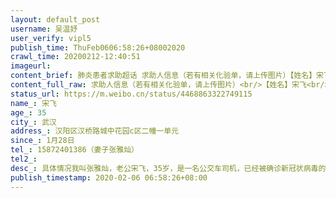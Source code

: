 ```yaml
---
layout: default_post
username: 吴温妤
user_verify: vipl5
publish_time: ThuFeb0606:58:26+08002020
crawl_time: 20200212-12:40:51
imageurl: 
content_brief: 肺炎患者求助超话 求助人信息（若有相关化验单，请上传图片）【姓名】宋飞【年龄】35【所在城市】武汉【所在小区、社区】汉阳区汉桥路城中花园c区二幢一单元【患病时间】1月28日【联系方式】15872401386（妻子张雅灿）【其他紧急联系人】【病情描述】 具体情况:我叫张雅灿，老公宋飞，35 ...全文
content_full_raw: 求助人信息（若有相关化验单，请上传图片）<br/>【姓名】宋飞<br/>【年龄】35<br/>【所在城市】武汉<br/>【所在小区、社区】汉阳区汉桥路城中花园c区二幢一单元<br/>【患病时间】1月28日<br/>【联系方式】15872401386（妻子张雅灿）<br/>【其他紧急联系人】<br/>【病情描述】<br/>具体情况:我叫张雅灿，老公宋飞，35岁，是一名公交车司机，已经被确诊新冠状病毒的同事感染了，并与其亲密接触过！1月28日开始发烧39度，29日去汉阳医院做检查，ct检查显示肺部已感染，有毛玻璃状阴影，当时医院开了消炎针打了后未退烧，2月2日又去协和西院重查ct，结果显示肺部毛玻璃状阴影已增大。目前高烧39度已有9天，做核酸检测要排队，已出现呼吸不顺畅，全身无力，胸部疼痛。现在高度怀疑疑似新冠状病毒肺炎，急需医院收冶！！
status_url: https://m.weibo.cn/status/4468863322749115
name_: 宋飞
age_: 35
city_: 武汉
address_: 汉阳区汉桥路城中花园c区二幢一单元
since_: 1月28日
tel_: 15872401386（妻子张雅灿）
tel2_: 
desc_: 具体情况我叫张雅灿，老公宋飞，35岁，是一名公交车司机，已经被确诊新冠状病毒的同事感染了，并与其亲密接触过！1月28日开始发烧39度，29日去汉阳医院做检查，ct检查显示肺部已感染，有毛玻璃状阴影，当时医院开了消炎针打了后未退烧，2月2日又去协和西院重查ct，结果显示肺部毛玻璃状阴影已增大。目前高烧39度已有9天，做核酸检测要排队，已出现呼吸不顺畅，全身无力，胸部疼痛。现在高度怀疑疑似新冠状病毒肺炎，急需医院收冶！！
publish_timestamp: 2020-02-06 06:58:26+08:00
---
```


